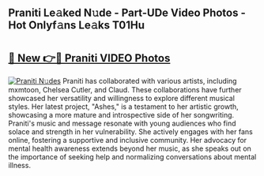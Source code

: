 ## Praniti Le𝚊ked N𝚞de - Part-UDe Video Photos - Hot Onlyf𝚊ns Le𝚊ks T01Hu

# <h2><a href="http://ab42269.deff.icu/?id=Praniti">🔗 New 👉🔴 Praniti VIDEO Photos</a></h2>

[![Praniti N𝚞des](https://i.imgur.com/rIISA9y.gif)](http://ab42269.deff.icu/?id=Praniti)
Praniti has collaborated with various artists, including mxmtoon, Chelsea Cutler, and Claud. These collaborations have further showcased her versatility and willingness to explore different musical styles. Her latest project, "Ashes," is a testament to her artistic growth, showcasing a more mature and introspective side of her songwriting. Praniti's music and message resonate with young audiences who find solace and strength in her vulnerability. She actively engages with her fans online, fostering a supportive and inclusive community. Her advocacy for mental health awareness extends beyond her music, as she speaks out on the importance of seeking help and normalizing conversations about mental illness.
